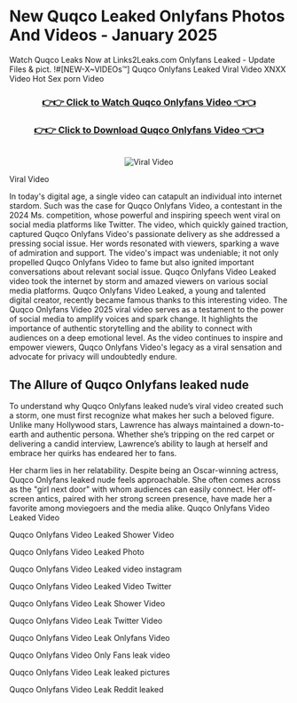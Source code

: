 # New Quqco Leaked Onlyfans Photos And Videos - January 2025

Watch Quqco Leaks Now at Links2Leaks.com Onlyfans Leaked - Update Files & pict. !#[NEW-X~VIDEOs™] Quqco Onlyfans Leaked Viral Video XNXX Video Hot Sex porn Video
<br>
<div align="center">
<h3><a href="https://links2leaks.com/quqco" rel="nofollow">👉👉 Click to Watch Quqco Onlyfans Video 👈👈</a></h3>
<h3><a href="https://links2leaks.com/quqco" rel="nofollow">👉👉 Click to Download Quqco Onlyfans Video 👈👈</a></h3>
<br>
<a href="https://links2leaks.com/quqco" rel="nofollow"><img src="https://i.ibb.co/Gkj2r4b/banner.png" alt="Viral Video" style="max-width: 100%; display: inline-block;" data-target="animated-imageImage"></a>
</div>

Viral Video

In today's digital age, a single video can catapult an individual into internet stardom. Such was the case for Quqco Onlyfans Video, a contestant in the 2024 Ms. competition, whose powerful and inspiring speech went viral on social media platforms like Twitter.
The video, which quickly gained traction, captured Quqco Onlyfans Video's passionate delivery as she addressed a pressing social issue. Her words resonated with viewers, sparking a wave of admiration and support. The video's impact was undeniable; it not only propelled Quqco Onlyfans Video to fame but also ignited important conversations about relevant social issue.
Quqco Onlyfans Video Leaked video took the internet by storm and amazed viewers on various social media platforms. Quqco Onlyfans Video Leaked, a young and talented digital creator, recently became famous thanks to this interesting video.
The Quqco Onlyfans Video 2025 viral video serves as a testament to the power of social media to amplify voices and spark change. It highlights the importance of authentic storytelling and the ability to connect with audiences on a deep emotional level. As the video continues to inspire and empower viewers, Quqco Onlyfans Video's legacy as a viral sensation and advocate for privacy will undoubtedly endure.

<h2>The Allure of Quqco Onlyfans leaked nude</h2>


To understand why Quqco Onlyfans leaked nude’s viral video created such a storm, one must first recognize what makes her such a beloved figure. Unlike many Hollywood stars, Lawrence has always maintained a down-to-earth and authentic persona. Whether she’s tripping on the red carpet or delivering a candid interview, Lawrence’s ability to laugh at herself and embrace her quirks has endeared her to fans.

Her charm lies in her relatability. Despite being an Oscar-winning actress, Quqco Onlyfans leaked nude feels approachable. She often comes across as the "girl next door" with whom audiences can easily connect. Her off-screen antics, paired with her strong screen presence, have made her a favorite among moviegoers and the media alike.
Quqco Onlyfans Video Leaked Video

Quqco Onlyfans Video Leaked Shower Video

Quqco Onlyfans Video Leaked Photo

Quqco Onlyfans Video Leaked video instagram

Quqco Onlyfans Video Leaked Video Twitter

Quqco Onlyfans Video Leak Shower Video

Quqco Onlyfans Video Leak Twitter Video

Quqco Onlyfans Video Leak Onlyfans Video

Quqco Onlyfans Video Only Fans leak video

Quqco Onlyfans Video Leak leaked pictures

Quqco Onlyfans Video Leak Reddit leaked